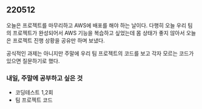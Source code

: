 ## 220512

오늘은 프로젝트를 마무리하고 AWS에 배포를 해야 하는 날이다. 다행히 오늘 우리 팀의 프로젝트가 완성되어서 AWS 기능을 복습하고 싶었는데 몸 상태가 좋지 않아서 오늘은 프로젝트 진행 상황을 공유만 하며 보냈다.

공식적인 과제는 아니지만 주말에 우리 팀 프로젝트의 코드를 보고 각자 모르는 코드가 있으면 질문하기로 했다.

### 내일, 주말에 공부하고 싶은 것
- 코딩테스트 1,2회
- 팀 프로젝트 코드 